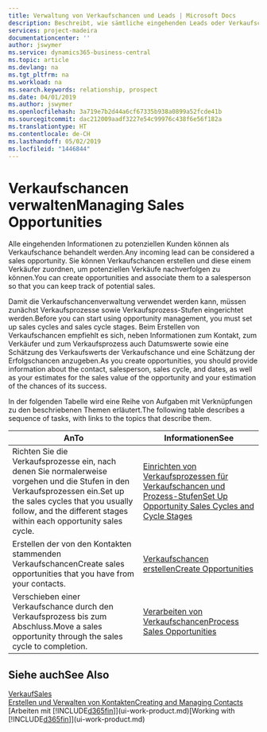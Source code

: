 ```yaml
---
title: Verwaltung von Verkaufschancen und Leads | Microsoft Docs
description: Beschreibt, wie sämtliche eingehenden Leads oder Verkaufschancen in Business Central verwaltet werden und verknüpft die Verkaufschance mit einem Vertriebsmitarbeiter, um die potenziellen Verkäufe nachverfolgen zu können.
services: project-madeira
documentationcenter: ''
author: jswymer
ms.service: dynamics365-business-central
ms.topic: article
ms.devlang: na
ms.tgt_pltfrm: na
ms.workload: na
ms.search.keywords: relationship, prospect
ms.date: 04/01/2019
ms.author: jswymer
ms.openlocfilehash: 3a719e7b2d44a6cf67335b938a0899a52fcde41b
ms.sourcegitcommit: dac212009aadf3227e54c99976c438f6e56f182a
ms.translationtype: HT
ms.contentlocale: de-CH
ms.lasthandoff: 05/02/2019
ms.locfileid: "1446844"
---
```

# <a name="managing-sales-opportunities"></a><span data-ttu-id="68ca2-103">Verkaufschancen verwalten</span><span class="sxs-lookup"><span data-stu-id="68ca2-103">Managing Sales Opportunities</span></span>
<span data-ttu-id="68ca2-104">Alle eingehenden Informationen zu potenziellen Kunden können als Verkaufschance behandelt werden.</span><span class="sxs-lookup"><span data-stu-id="68ca2-104">Any incoming lead can be considered a sales opportunity.</span></span> <span data-ttu-id="68ca2-105">Sie können Verkaufschancen erstellen und diese einem Verkäufer zuordnen, um potenziellen Verkäufe nachverfolgen zu können.</span><span class="sxs-lookup"><span data-stu-id="68ca2-105">You can create opportunities and associate them to a salesperson so that you can keep track of potential sales.</span></span>

<span data-ttu-id="68ca2-106">Damit die Verkaufschancenverwaltung verwendet werden kann, müssen zunächst Verkaufsprozesse sowie Verkaufsprozess-Stufen eingerichtet werden.</span><span class="sxs-lookup"><span data-stu-id="68ca2-106">Before you can start using opportunity management, you must set up sales cycles and sales cycle stages.</span></span> <span data-ttu-id="68ca2-107">Beim Erstellen von Verkaufschancen empfiehlt es sich, neben Informationen zum Kontakt, zum Verkäufer und zum Verkaufsprozess auch Datumswerte sowie eine Schätzung des Verkaufswerts der Verkaufschance und eine Schätzung der Erfolgschancen anzugeben.</span><span class="sxs-lookup"><span data-stu-id="68ca2-107">As you create opportunities, you should provide information about the contact, salesperson, sales cycle, and dates, as well as your estimates for the sales value of the opportunity and your estimation of the chances of its success.</span></span>

<span data-ttu-id="68ca2-108">In der folgenden Tabelle wird eine Reihe von Aufgaben mit Verknüpfungen zu den beschriebenen Themen erläutert.</span><span class="sxs-lookup"><span data-stu-id="68ca2-108">The following table describes a sequence of tasks, with links to the topics that describe them.</span></span>

| <span data-ttu-id="68ca2-109">An</span><span class="sxs-lookup"><span data-stu-id="68ca2-109">To</span></span> | <span data-ttu-id="68ca2-110">Informationen</span><span class="sxs-lookup"><span data-stu-id="68ca2-110">See</span></span> |
| --- | --- |
| <span data-ttu-id="68ca2-111">Richten Sie die Verkaufsprozesse ein, nach denen Sie normalerweise vorgehen und die Stufen in den Verkaufsprozessen ein.</span><span class="sxs-lookup"><span data-stu-id="68ca2-111">Set up the sales cycles that you usually follow, and the different stages within each opportunity sales cycle.</span></span> |[<span data-ttu-id="68ca2-112">Einrichten von Verkaufsprozessen für Verkaufschancen und Prozess-Stufen</span><span class="sxs-lookup"><span data-stu-id="68ca2-112">Set Up Opportunity Sales Cycles and Cycle Stages</span></span>](marketing-how-setup-opportunity-sales-cycles-stages.md) |
| <span data-ttu-id="68ca2-113">Erstellen der von den Kontakten stammenden Verkaufschancen</span><span class="sxs-lookup"><span data-stu-id="68ca2-113">Create sales opportunities that you have from your contacts.</span></span> |[<span data-ttu-id="68ca2-114">Verkaufschancen erstellen</span><span class="sxs-lookup"><span data-stu-id="68ca2-114">Create Opportunities</span></span>](marketing-how-create-opportunities.md) |
| <span data-ttu-id="68ca2-115">Verschieben einer Verkaufschance durch den Verkaufsprozess bis zum Abschluss.</span><span class="sxs-lookup"><span data-stu-id="68ca2-115">Move a sales opportunity through the sales cycle to completion.</span></span> |[<span data-ttu-id="68ca2-116">Verarbeiten von Verkaufschancen</span><span class="sxs-lookup"><span data-stu-id="68ca2-116">Process Sales Opportunities</span></span>](marketing-processing-sales-opportunities.md) |

## <a name="see-also"></a><span data-ttu-id="68ca2-117">Siehe auch</span><span class="sxs-lookup"><span data-stu-id="68ca2-117">See Also</span></span>
[<span data-ttu-id="68ca2-118">Verkauf</span><span class="sxs-lookup"><span data-stu-id="68ca2-118">Sales</span></span>](sales-manage-sales.md)  
[<span data-ttu-id="68ca2-119">Erstellen und Verwalten von Kontakten</span><span class="sxs-lookup"><span data-stu-id="68ca2-119">Creating and Managing Contacts</span></span>](marketing-contacts.md)  
<span data-ttu-id="68ca2-120">[Arbeiten mit [!INCLUDE[d365fin](includes/d365fin_md.md)]](ui-work-product.md)</span><span class="sxs-lookup"><span data-stu-id="68ca2-120">[Working with [!INCLUDE[d365fin](includes/d365fin_md.md)]](ui-work-product.md)</span></span>
